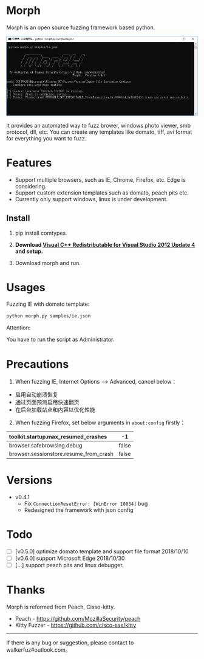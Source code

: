 # Morph

Morph is an open source fuzzing framework based python. 

![](./morph.png)

It provides an automated way to fuzz brower, windows photo viewer, smb protocol, dll, etc. You can create any templates like domato, tiff, avi format for everything you want to fuzz.

# Features

* Support multiple browsers, such as IE, Chrome, Firefox, etc. Edge is considering.
* Support custom extension templates such as domato, peach pits etc.
* Currently only support windows, linux is under development.

## Install

1. pip install comtypes.

2. **Download [Visual C++ Redistributable for Visual Studio 2012 Update 4](https://www.microsoft.com/en-us/download/details.aspx?id=30679) and setup.**
3. Download morph and run.

# Usages

Fuzzing IE with domato template:

```bash
python morph.py samples/ie.json
```

Attention:

You have to run the script as Administrator. 

# Precautions

1. When fuzzing IE, Internet Options --> Advanced, cancel below：

- 启用自动崩溃恢复
- 通过页面预测启用快速翻页
- 在后台加载站点和内容以优化性能

2. When fuzzing Firefox, set below arguments in `about:config` firstly：

| toolkit.startup.max_resumed_crashes    | -1    |
| :------------------------------------- | ----- |
| browser.safebrowsing.debug             | false |
| browser.sessionstore.resume_from_crash | false |

# Versions

- v0.4.1
  - Fix `ConnectionResetError: [WinError 10054]` bug
  -  Redesigned the framework with json config

# Todo

- [ ] [v0.5.0] optimize domato template and support file format  2018/10/10
- [ ] [v0.6.0] support Microsoft Edge 2018/10/30
- [ ] [...] support peach pits and linux debugger.

# Thanks

Morph is reformed from Peach, Cisso-kitty.

- Peach - https://github.com/MozillaSecurity/peach
- Kitty Fuzzer - https://github.com/cisco-sas/kitty

------

If there is any bug or suggestion, please contact to walkerfuz#outlook.com。
